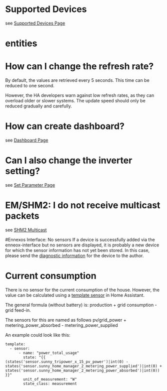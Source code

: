 # Supported Devices

see [Supported Devices Page](supported_devices.md)

# entities

# How can I change the refresh rate?

By default, the values are retrieved every 5 seconds. This time can be reduced to one second.

However, the HA developers warn against low refresh rates, as they can overload older or slower systems. The update speed should only be reduced gradually and carefully.

# How can create dashboard?
see [Dashboard Page](dashboard.md)


# Can I also change the inverter setting? 
see [Set Parameter Page](set_parameter.md)

# EM/SHM2: I do not receive multicast packets
see [SHM2 Multicast](shm2_multicast.md)

#Ennexos Interface: No sensors
If a device is successfully added via the enneox-interface but no sensors are displayed, it is probably a new device for which the sensor information has not yet been stored.
In this case, please send the [diagnostic information](diagnosticsinformation.md) for the device to the author.

# Current consumption
There is no sensor for the current consumption of the house.
However, the value can be calculated using a [template sensor](https://www.home-assistant.io/integrations/template/) in Home Assistant.

The general formula (without battery) is: production + grid consumption - grid feed-in.

The sensors for this are named as follows
pv/grid_power + metering_power_absorbed - metering_power_supplied

An example could look like this:
```
template:
  - sensor:
      - name: "power_total_usage"
        state: "{{ (states('sensor.sunny_tripower_x_15_pv_power')|int(0) -  states('sensor.sunny_home_manager_2_metering_power_supplied')|int(0) + states('sensor.sunny_home_manager_2_metering_power_absorbed')|int(0)) }}"
        unit_of_measurement: "W"
        state_class: measurement
```
